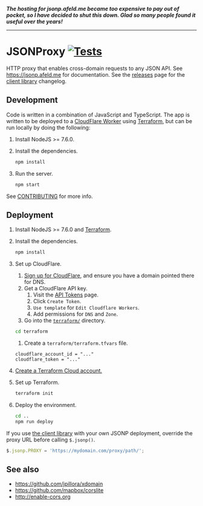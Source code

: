 ***The hosting for jsonp.afeld.me became too expensive to pay out of pocket, so I have decided to shut this down. Glad so many people found it useful over the years!***

---

# JSONProxy [![Tests](https://github.com/afeld/jsonp/actions/workflows/main.yml/badge.svg)](https://github.com/afeld/jsonp/actions/workflows/main.yml)

HTTP proxy that enables cross-domain requests to any JSON API. See https://jsonp.afeld.me for documentation. See the [releases](https://github.com/afeld/jsonp/releases) page for the [client library](client/jsonp.js) changelog.

## Development

Code is written in a combination of JavaScript and TypeScript. The app is written to be deployed to a [CloudFlare Worker](https://developers.cloudflare.com/workers/) using [Terraform](https://www.terraform.io/), but can be run locally by doing the following:

1. Install NodeJS >= 7.6.0.
1. Install the dependencies.

   ```sh
   npm install
   ```

1. Run the server.

   ```sh
   npm start
   ```

See [CONTRIBUTING](CONTRIBUTING.md) for more info.

## Deployment

1. Install NodeJS >= 7.6.0 and [Terraform](https://learn.hashicorp.com/terraform/getting-started/install.html).
1. Install the dependencies.

   ```sh
   npm install
   ```

1. Set up CloudFlare.

   1. [Sign up for CloudFlare](https://www.cloudflare.com/), and ensure you have a domain pointed there for DNS.
   1. Get a CloudFlare API key.
      1. Visit the [API Tokens](https://dash.cloudflare.com/profile/api-tokens) page.
      1. Click `Create Token`.
      1. `Use template` for `Edit Cloudflare Workers`.
      1. Add permissions for `DNS` and `Zone`.
   1. Go into the [`terraform/`](terraform) directory.

   ```sh
   cd terraform
   ```

   1. Create a `terraform/terraform.tfvars` file.

   ```hcl
   cloudflare_account_id = "..."
   cloudflare_token = "..."
   ```

1. [Create a Terraform Cloud account.](https://app.terraform.io/signup)
1. Set up Terraform.

   ```sh
   terraform init
   ```

1. Deploy the environment.

   ```sh
   cd ..
   npm run deploy
   ```

If you use [the client library](client/jsonp.js) with your own JSONP deployment, override the proxy URL before calling `$.jsonp()`.

```javascript
$.jsonp.PROXY = 'https://mydomain.com/proxy/path/';
```

## See also

- https://github.com/jpillora/xdomain
- https://github.com/mapbox/corslite
- http://enable-cors.org
